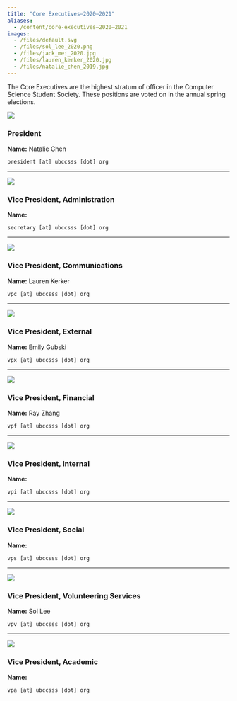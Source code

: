 ```yaml
---
title: "Core Executives—2020–2021"
aliases:
  - /content/core-executives—2020–2021
images:
  - /files/default.svg
  - /files/sol_lee_2020.png
  - /files/jack_mei_2020.jpg
  - /files/lauren_kerker_2020.jpg
  - /files/natalie_chen_2019.jpg
---
```


<style>
.blog-post img {
  height: 100px;
  width: 100px;
  float: left;
  margin-right: 32px;
  border-radius: 50%;
  object-fit: cover;
}
</style>

The Core Executives are the highest stratum of officer in the Computer Science Student Society. These positions are voted on in the annual spring elections.

![](/files/natalie_chen_2019.jpg)

### President

**Name:** Natalie Chen

`president [at] ubccsss [dot] org`

___

![](/files/default.svg)

### Vice President, Administration

**Name:** 

`secretary [at] ubccsss [dot] org`

___

![](/files/lauren_kerker_2020.jpg)

### Vice President, Communications

**Name:** Lauren Kerker

`vpc [at] ubccsss [dot] org`

___

![](/files/default.svg)

### Vice President, External

**Name:** Emily Gubski

`vpx [at] ubccsss [dot] org`

___

![](/files/default.svg)

### Vice President, Financial

**Name:** Ray Zhang

`vpf [at] ubccsss [dot] org`

___

![](/files/default.svg)

### Vice President, Internal

**Name:** 

`vpi [at] ubccsss [dot] org`

___

![](/files/default.svg)

### Vice President, Social

**Name:** 

`vps [at] ubccsss [dot] org`

___

![](/files/sol_lee_2020.png)

### Vice President, Volunteering Services

**Name:** Sol Lee

`vpv [at] ubccsss [dot] org`

___

![](/files/default.svg)

### Vice President, Academic

**Name:** 

`vpa [at] ubccsss [dot] org`
